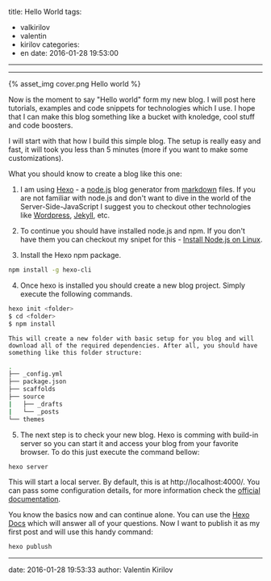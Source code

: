 title: Hello World
tags:
  - valkirilov
  - valentin
  - kirilov
categories:
  - en
date: 2016-01-28 19:53:00
---
---

{% asset_img cover.png Hello world %}


Now is the moment to say "Hello world" form my new blog. I will post here tutorials, examples and code snippets for technologies which I use. I hope that I can make this blog something like a bucket with knoledge, cool stuff and code boosters.
 
I will start with that how I build this simple blog. The setup is really easy and fast, it will took you less than 5 minutes (more if you want to make some customizations). 
 
What you should know to create a blog like this one:
 
1.  I am using [Hexo](https://hexo.io/) - a [node.js](https://nodejs.org/en/) blog generator from [markdown](https://en.wikipedia.org/wiki/Markdown) files. If you are not familiar with node.js and don't want to dive in the world of the Server-Side-JavaScript I suggest you to checkout other technologies like [Wordpress](https://wordpress.com/), [Jekyll](https://jekyllrb.com/), etc.

2. To continue you should have installed node.js and npm. If you don't have them you can checkout my snipet for this - [Install Node.js on Linux]().

3. Install the Hexo npm package. 
```bash
npm install -g hexo-cli
```
4. Once hexo is installed you should create a new blog project. Simply execute the following commands. 
```bash
hexo init <folder>
$ cd <folder>
$ npm install
```
	This will create a new folder with basic setup for you blog and will download all of the required dependencies. After all, you should have something like this folder structure:
```bash
.
├── _config.yml
├── package.json
├── scaffolds
├── source
|   ├── _drafts
|   └── _posts
└── themes
```
5. The next step is to check your new blog. Hexo is comming with build-in server so you can start it and access your blog from your favorite browser. To do this just execute the command bellow:
```bash
hexo server
```
This will start a local server. By default, this is at http://localhost:4000/. You can pass some configuration details, for more information check the [official documentation](https://hexo.io/docs/commands.html#server).

You know the basics now and can continue alone. You can use the [Hexo Docs](https://hexo.io/docs/) which will answer all of your questions. Now I want to publish it as my first post and will use this handy command:

```bash
hexo publush
```


---
date: 2016-01-28 19:53:33
author: Valentin Kirilov